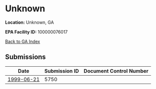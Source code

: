# Unknown

**Location:** Unknown, GA

**EPA Facility ID:** 100000076017

[Back to GA Index](../../index.md)

## Submissions

| Date | Submission ID | Document Control Number |
|------|--------------|-------------------------|
| [1999-06-21](submissions/5750.md) | 5750 |  |
